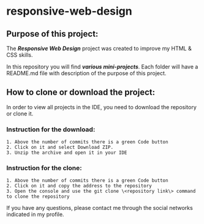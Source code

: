 # responsive-web-design

## Purpose of this project:

The ***Responsive Web Design*** project was created to improve my HTML & CSS skills.

In this repository you will find ***various mini-projects***. Each folder will have a README.md file with
description of the purpose of this project.


## How to clone or download the project:
In order to view all projects in the IDE, you need to download the repository or clone it.

### Instruction for the download:
	1. Above the number of commits there is a green Code button
	2. Click on it and select Download ZIP.
	3. Unzip the archive and open it in your IDE

### Instruction for the clone:
	1. Above the number of commits there is a green Code button
	2. Click on it and copy the address to the repository
	3. Open the console and use the git clone \<repository link\> command to clone the repository

If you have any questions, please contact me through the social networks indicated in my profile.
